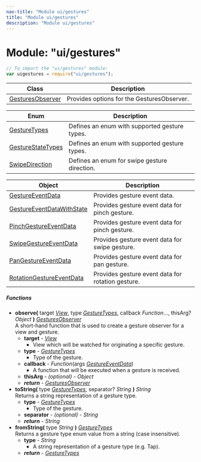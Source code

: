 ```yaml
---
nav-title: "Module ui/gestures"
title: "Module ui/gestures"
description: "Module ui/gestures"
---
```

# Module: "ui/gestures"

``` JavaScript
// To import the "ui/gestures" module:
var uigestures = require("ui/gestures");
```

Class | Description
------|------------
[GesturesObserver](../../ui/gestures/GesturesObserver.md) | Provides options for the GesturesObserver.

Enum | Description
------|------------
[GestureTypes](../../ui/gestures/GestureTypes.md) | Defines an enum with supported gesture types.
[GestureStateTypes](../../ui/gestures/GestureStateTypes.md) | Defines an enum with supported gesture types.
[SwipeDirection](../../ui/gestures/SwipeDirection.md) | Defines an enum for swipe gesture direction.

Object | Description
------|------------
[GestureEventData](../../ui/gestures/GestureEventData.md) | Provides gesture event data.
[GestureEventDataWithState](../../ui/gestures/GestureEventDataWithState.md) | Provides gesture event data for pinch gesture.
[PinchGestureEventData](../../ui/gestures/PinchGestureEventData.md) | Provides gesture event data for pinch gesture.
[SwipeGestureEventData](../../ui/gestures/SwipeGestureEventData.md) | Provides gesture event data for swipe gesture.
[PanGestureEventData](../../ui/gestures/PanGestureEventData.md) | Provides gesture event data for pan gesture.
[RotationGestureEventData](../../ui/gestures/RotationGestureEventData.md) | Provides gesture event data for rotation gesture.

##### Functions
 - **observe(** target [_View_](../../ui/core/view/View.md), type [_GestureTypes_](../../ui/gestures/GestureTypes.md), callback _Function_..., thisArg? _Object_ **)** [_GesturesObserver_](../../ui/gestures/GesturesObserver.md)  
     A short-hand function that is used to create a gesture observer for a view and gesture.
   - **target** - [_View_](../../ui/core/view/View.md)  
     - View which will be watched for originating a specific gesture.
   - **type** - [_GestureTypes_](../../ui/gestures/GestureTypes.md)  
     - Type of the gesture.
   - **callback** - _Function_(args [_GestureEventData_](../../ui/gestures/GestureEventData.md))  
     - A function that will be executed when a gesture is received.
   - **thisArg** - _(optional)_ - _Object_
   - _**return**_ - [_GesturesObserver_](../../ui/gestures/GesturesObserver.md)
 - **toString(** type [_GestureTypes_](../../ui/gestures/GestureTypes.md), separator? _String_ **)** _String_  
     Returns a string representation of a gesture type.
   - **type** - [_GestureTypes_](../../ui/gestures/GestureTypes.md)  
     - Type of the gesture.
   - **separator** - _(optional)_ - _String_
   - _**return**_ - _String_
 - **fromString(** type _String_ **)** [_GestureTypes_](../../ui/gestures/GestureTypes.md)  
     Returns a gesture type enum value from a string (case insensitive).
   - **type** - _String_  
     - A string representation of a gesture type (e.g. Tap).
   - _**return**_ - [_GestureTypes_](../../ui/gestures/GestureTypes.md)